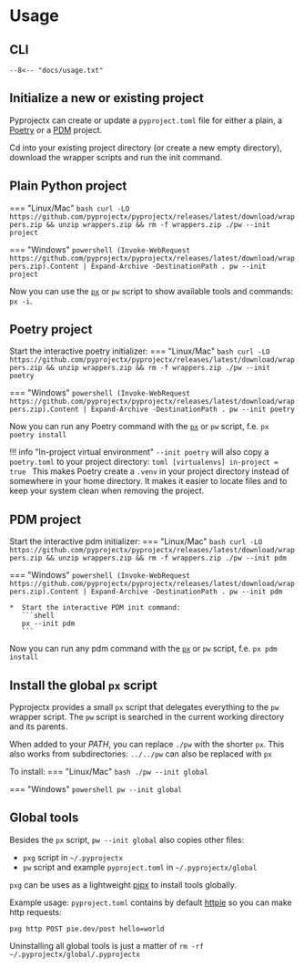 # Usage

## CLI
```
--8<-- "docs/usage.txt"
```

## Initialize a new or existing project
Pyprojectx can create or update a `pyproject.toml` file for either a plain, a [Poetry](https://python-poetry.org/)
or a [PDM](https://pdm.fming.dev/) project.

Cd into your existing project directory (or create a new empty directory), download the wrapper scripts
and run the init command.

## Plain Python project
=== "Linux/Mac"
    ```bash
    curl -LO https://github.com/pyprojectx/pyprojectx/releases/latest/download/wrappers.zip && unzip wrappers.zip && rm -f wrappers.zip
    ./pw --init project
    ```

=== "Windows"
    ```powershell
    (Invoke-WebRequest https://github.com/pyprojectx/pyprojectx/releases/latest/download/wrappers.zip).Content | Expand-Archive -DestinationPath .
    pw --init project
    ```

Now you can use the [`px`](/usage/#install-the-global-px-script) or `pw` script to show available tools and commands: `px -i`.

## Poetry project
Start the interactive poetry initializer:
=== "Linux/Mac"
    ```bash
    curl -LO https://github.com/pyprojectx/pyprojectx/releases/latest/download/wrappers.zip && unzip wrappers.zip && rm -f wrappers.zip
    ./pw --init poetry
    ```

=== "Windows"
    ```powershell
    (Invoke-WebRequest https://github.com/pyprojectx/pyprojectx/releases/latest/download/wrappers.zip).Content | Expand-Archive -DestinationPath .
    pw --init poetry
    ```

Now you can run any Poetry command with the [`px`](/usage/#install-the-global-px-script) or `pw` script, f.e. `px poetry install`

!!! info "In-project virtual environment"
    `--init poetry` will also copy a `poetry.toml` to your project directory:
    ```toml
    [virtualenvs]
    in-project = true
    ```
    This makes Poetry create a `.venv` in your project directory instead of somewhere in your home directory.
    It makes it easier to locate files and to keep your system clean when removing the project.

## PDM project
Start the interactive pdm initializer:
=== "Linux/Mac"
    ```bash
    curl -LO https://github.com/pyprojectx/pyprojectx/releases/latest/download/wrappers.zip && unzip wrappers.zip && rm -f wrappers.zip
    ./pw --init pdm
    ```

=== "Windows"
    ```powershell
    (Invoke-WebRequest https://github.com/pyprojectx/pyprojectx/releases/latest/download/wrappers.zip).Content | Expand-Archive -DestinationPath .
    pw --init pdm
    ```


    *  Start the interactive PDM init command:
       ```shell
       px --init pdm
       ```
Now you can run any pdm command with the [`px`](/usage/#install-the-global-px-script) or `pw` script, f.e. `px pdm install`

## Install the global `px` script
Pyprojectx provides a small `px` script that delegates everything to the `pw` wrapper script.
The `pw` script is searched in the current working directory and its parents.

When added to your _PATH_, you can replace `./pw` with the shorter `px`.
This also works from subdirectories: `../../pw` can also be replaced with `px`

To install:
=== "Linux/Mac"
    ```bash
    ./pw --init global
    ```

=== "Windows"
    ```powershell
    pw --init global
    ```

## Global tools
Besides the `px` script, `pw --init global` also copies other files:
* `pxg` script in `~/.pyprojectx`
* `pw` script and example `pyproject.toml` in `~/.pyprojectx/global`

`pxg` can be uses as a lightweight [pipx](https://pypa.github.io/pipx/) to install tools globally.

Example usage: `pyproject.toml` contains by default [httpie](https://httpie.io/) so you can make http requests:
```shell
pxg http POST pie.dev/post hello=world
```

Uninstalling all global tools is just a matter of `rm -rf ~/.pyprojectx/global/.pyprojectx`
